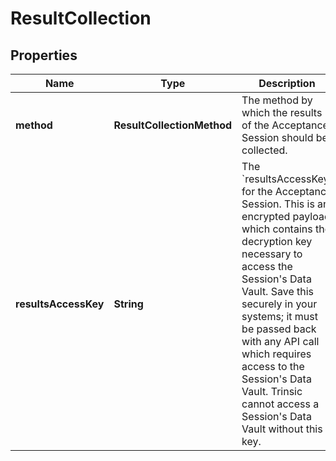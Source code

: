 

# ResultCollection


## Properties

| Name | Type | Description | Notes |
|------------ | ------------- | ------------- | -------------|
|**method** | **ResultCollectionMethod** | The method by which the results of the Acceptance Session should be collected. |  |
|**resultsAccessKey** | **String** | The &#x60;resultsAccessKey&#x60; for the Acceptance Session.              This is an encrypted payload which contains the decryption key necessary to access the Session&#39;s Data Vault.              Save this securely in your systems; it must be passed back with any API call which requires access to the Session&#39;s Data Vault.              Trinsic cannot access a Session&#39;s Data Vault without this key. |  |



